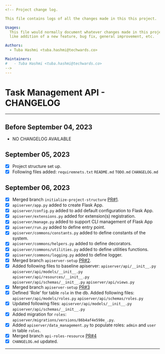 ```yaml
---
<!-- Project change log.

This file contains logs of all the changes made in this this project.

Usages:
  This file would normally document whatever changes made in this project
  like addition of a new feature, bug fix, general improvement, etc.

Authors:
  - Tuba Hashmi <tuba.hashmi@techwards.co>

Maintainers:
#   - Tuba Hashmi <tuba.hashmi@techwards.co>
-->
---
```


# Task Management API - CHANGELOG

---

## Before September 04, 2023

- NO CHANGELOG AVAILABLE

## September 05, 2023

- [x] Project structure set up.
- [x] Following files added:
    `requiremnets.txt`
    `README.md`
    `TODO.md`
    `CHANGELOG.md`
    
## September 06, 2023
- [x] Merged branch `initialize-project-structure` [PR#1](https://github.com/tubahashmi/task_manager_api/pull/1).
- [x] `apiserver/app.py` added to create Flask App.
- [x] `apiserver/config.py` added to add default configuration to Flask App.
- [x] `apiserver/extensions.py` added for extension(s) registration.
- [x] `apiserver/manage.py` added to support CLI management of Flask App
- [x] `apiserver/run.py` added to define entry point.
- [x] `apiserver/commons/constants.py` added to define constants of the system.
- [x] `apiserver/commons/helpers.py` added to define decorators.
- [x] `apiserver/commons/utilities.py` added to define utilities functions.
- [x] `apiserver/commons/logging.py` added to define logger.
- [x] Merged branch `apiserver-setup` [PR#2](https://github.com/tubahashmi/task_manager_api/pull/2).
- [x] Added following files to baseline apiserver:
    `apiserver/api/__init__.py`
    `apiserver/api/models/__init__.py`
    `apiserver/api/resources/__init__.py`
    `apiserver/api/schemas/__init__.py`
    `apiserver/api/views.py`
- [x] Merged branch `apiserver-setup` [PR#3](https://github.com/tubahashmi/task_manager_api/pull/3)
- [x] Defined 'Role' for table `role` in the db. Added following files:
    `apiserver/api/models/roles.py`
    `apiserver/api/schemas/roles.py`
- [x] Updated following files:
    `apiserver/api/models/__init__.py`
    `apiserver/api/schemas/__init__.py`
- [x] Added migration for `roles`: `apiserver/migrations/versions/86b4af4e598e_.py`.
- [x] Added `apiserver/data_management.py` to populate roles: `admin` and `user` in table `roles`.
- [x] Merged branch `api-roles-resource` [PR#4](https://github.com/tubahashmi/task_manager_api/pull/4)
- [x] `CHANGELOG.md` updated.

---
